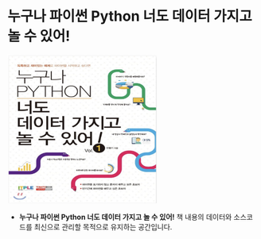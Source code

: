 # 누구나 파이썬 Python 너도 데이터 가지고 놀 수 있어!

<img src="./img/title.jpg" width="300" height="300"></img>

* **누구나 파이썬 Python 너도 데이터 가지고 놀 수 있어!** 책 내용의 데이터와 소스코드를 최신으로 관리할 목적으로 유지하는 공간입니다. 